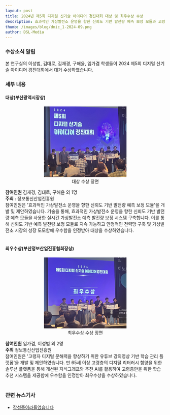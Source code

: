 ```yaml
---
layout: post
title: 2024년 제5회 디지털 신기술 아이디어 경진대회 대상 및 최우수상 수상
description: 효과적인 가상발전소 운영을 향한 신뢰도 기반 발전량 예측 보정 모듈과 고령자 디지털 문해력을 향상하기 위한 유튜브 강의영상 기반 학습 관리 플랫폼을 주제로 공모전 대거 수상
thumb: /images/blog/dnic_1-2024-09.png
author: DSL-Media
---
```

### 수상소식 알림
본 연구실의 이성범, 김대로, 김재경, 구해윤, 임가겸 학생들이 2024 제5회 디지털 신기술 아이디어 경진대회에서 대거 수상하였습니다.

### 세부 내용

#### 대상(부산광역시장상)

<div align='center'>
<figure> 
    <img src="/images/blog/dnic_2-2024-09.png" alt="디지털신기술대상" style="width:260px; height:auto;">
    <figcaption align='center'> 대상 수상 장면 </figcaption>
</figure>
</div>

**참여인원** 김재경, 김대로, 구해윤 외 1명<br>
**주최** : 정보통신산업진흥원<br>
참여인원은 '효과적인 가상발전소 운영을 향한 신뢰도 기반 발전량 예측 보정 모듈'을 개발 및 제안하였습니다. 기술을 통해, 효과적인 가상발전소 운영을 향한 신뢰도 기반 발전량 예측 모듈을 사용한 실시간 가상발전소 예측 발전량 보정 시스템 구축합니다. 이를 통해 신뢰도 기반 예측 발전량 보정 모듈로 지속 가능하고 안정적인 전력망 구축 및 가상발전소 시장의 성장 도모함에 우수함을 인정받아 대상을 수상하였습니다.
<br><br>

#### 최우수상(부산정보산업진흥협회장상)

<div align='center'>
<figure> 
    <img src="/images/blog/dnic_3-2024-09.png" alt="디지털신기술최우수상" style="width:260px; height:auto;">
    <figcaption align='center'> 최우수상 수상 장면</figcaption>
</figure>
</div>

**참여인원** 임가겸, 이성범 외 2명<br>
**주최** 정보통신산업진흥원<br>
참여인원은 '고령자 디지털 문해력을 향상하기 위한 유튜브 강의영상 기반 학습 관리 플랫폼'을 개발 및 제안하였습니다. 만 65세 이상 고령층의 디지털 리터러시 함양을 위한 솔루션 플랫폼을 통해 개선된 지식그래프와 추천 AI를 활용하여 고령층만을 위한 학습 추천 시스템을 제공함에 우수함을 인정받아 최우수상을 수상하였습니다.
<br><br>

### 관련 뉴스기사
- [작성중이라들었습니다](https://www.busan.com/view/busan/view.php?code=2023091116070684585)
